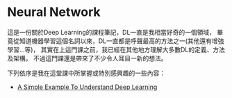 # Neural Network

這是一份關於Deep Learning的課程筆記，DL一直是我相當好奇的一個領域，
畢竟從知道機器學習這個名詞以來，DL一直都是呼聲最高的方法之一(其他還有增強學習...等)，
其實在上這門課之前，我已經在其他地方理解大多數DL的定義、方法及架構，
不過這門課還是帶來了不少令人耳目一新的想法。

下列依序是我在這堂課中所掌握或特別感興趣的一些內容：

- [A Simple Example To Understand Deep Learning](https://github.com/worcdlo/Machine-Learning/blob/master/ML%20Fundations(UW)%20Week6_DL/Note1.md)
